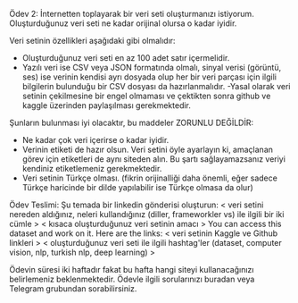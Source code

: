 Ödev 2: İnternetten toplayarak bir veri seti oluşturmanızı istiyorum. Oluşturduğunuz veri seti ne kadar orijinal olursa o kadar iyidir.

Veri setinin özellikleri aşağıdaki gibi olmalıdır:

- Oluşturduğunuz veri seti en az 100 adet satır içermelidir.
- Yazılı veri ise CSV veya JSON formatında olmalı, sinyal verisi (görüntü, ses) ise verinin kendisi ayrı dosyada olup her bir veri parçası için ilgili bilgilerin bulunduğu bir CSV dosyası da hazırlanmalıdır.
-Yasal olarak veri setinin çekilmesine bir engel olmaması ve çektikten sonra github ve kaggle üzerinden paylaşılması gerekmektedir.

Şunların bulunması iyi olacaktır, bu maddeler ZORUNLU DEĞİLDİR:

- Ne kadar çok veri içerirse o kadar iyidir.
- Verinin etiketi de hazır olsun. Veri setini öyle ayarlayın ki, amaçlanan görev için etiketleri de aynı siteden alın. Bu şartı sağlayamazsanız veriyi kendiniz etiketlemeniz gerekmektedir.
- Veri setinin Türkçe olması. (fikrin orijinalliği daha önemli, eğer sadece Türkçe haricinde bir dilde yapılabilir ise Türkçe olmasa da olur)

Ödev Teslimi: Şu temada bir linkedin gönderisi oluşturun: < veri setini nereden aldığınız, neleri kullandığınız (diller, frameworkler vs) ile ilgili bir iki cümle > < kısaca oluşturduğunuz veri setinin amacı > You can access this dataset and work on it. Here are the links: < veri setinin Kaggle ve Github linkleri > < oluşturduğunuz veri seti ile ilgili hashtag'ler (dataset, computer vision, nlp, turkish nlp, deep learning) >

Ödevin süresi iki haftadır fakat bu hafta hangi siteyi kullanacağınızı belirlemeniz beklenmektedir. Ödevle ilgili sorularınızı buradan veya Telegram grubundan sorabilirsiniz.
